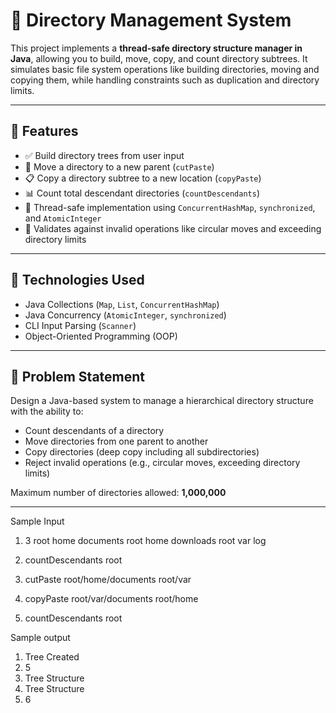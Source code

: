 # 📁 Directory Management System

This project implements a **thread-safe directory structure manager in Java**, allowing you to build, move, copy, and count directory subtrees. It simulates basic file system operations like building directories, moving and copying them, while handling constraints such as duplication and directory limits.

---

## 🚀 Features

- ✅ Build directory trees from user input
- 🔁 Move a directory to a new parent (`cutPaste`)
- 📋 Copy a directory subtree to a new location (`copyPaste`)
- 📊 Count total descendant directories (`countDescendants`)
- 🔐 Thread-safe implementation using `ConcurrentHashMap`, `synchronized`, and `AtomicInteger`
- 🚫 Validates against invalid operations like circular moves and exceeding directory limits

---

## 🧱 Technologies Used

- Java Collections (`Map`, `List`, `ConcurrentHashMap`)
- Java Concurrency (`AtomicInteger`, `synchronized`)
- CLI Input Parsing (`Scanner`)
- Object-Oriented Programming (OOP)

---

## 📌 Problem Statement

Design a Java-based system to manage a hierarchical directory structure with the ability to:
- Count descendants of a directory
- Move directories from one parent to another
- Copy directories (deep copy including all subdirectories)
- Reject invalid operations (e.g., circular moves, exceeding directory limits)

Maximum number of directories allowed: **1,000,000**

---
Sample Input
1) 3
   root home documents
   root home downloads
   root var log
   
3) countDescendants root
4) cutPaste root/home/documents        root/var
5) copyPaste root/var/documents        root/home
6) countDescendants root

Sample output

1) Tree Created
2) 5
3) Tree Structure
4) Tree Structure
5) 6

